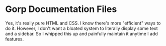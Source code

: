 # Gorp Documentation Files
Yes, it's really pure HTML and CSS. I know there's more "efficient" ways to do it. However, I don't want a bloated system to literally display some text and a sidebar. So I whipped this up and painfully maintain it anytime I add features.
